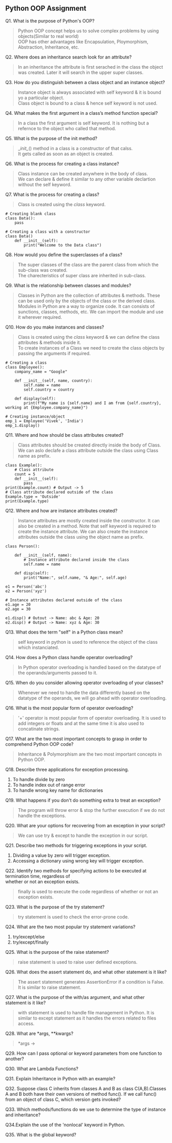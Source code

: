 ## Python OOP Assignment
Q1. What is the purpose of Python's OOP?
> Python OOP concept helps us to solve complex problems by using objects(Similar to real world)  
> OOP has other advantages like Encapsulation, Ploymorphism, Abstraction, Inheritance, etc.  

Q2. Where does an inheritance search look for an attribute?
> In an inheritance the attribute is first serached in the class the object was created. Later it will search in the upper super classes.

Q3. How do you distinguish between a class object and an instance object?
> Instance object is always associated with self keyword & it is bound yo a particular object.  
> Class object is bound to a class & hence self keyword is not used.  

Q4. What makes the first argument in a class’s method function special?
> In a class the first argument is self keyword. It is nothing but a refernce to the object who called that method.

Q5. What is the purpose of the init method?
> \__init\__() method in a class is a constructor of that calss.  
> It gets called as soon as an object is created.  

Q6. What is the process for creating a class instance?
> Class instance can be created anywhere in the body of class.  
> We can declare & define it similar to any other variable declartion without the self keyword.  

Q7. What is the process for creating a class?
> Class is created using the *class* keyword.
```
# Creating blank class
class Data():
	pass
	
# Creating a class with a constructor
class Data()
	def __init__(self):
		print("Welcome to the Data class")
```

Q8. How would you define the superclasses of a class?
> The super classes of the class are the parent class from which the sub-class was created.  
> The charecteristics of super class are inherited in sub-class.  

Q9. What is the relationship between classes and modules?
> Classes in Python are the collection of attributes & methods. These can be used only by the objects of the class or the derived class.  
> Modules in Python are a way to organize code. It can consists of sunctions, classes, methods, etc. We can import the module and use it wherever required.  

Q10. How do you make instances and classes?
> Class is created using the *class* keyword & we can define the class attributes & methods inside it.  
> To create instances of a Class we need to create the class objects by passing the arguments if required.  
```
# Creating a class
class Employee():
	company_name = "Google"

	def __init__(self, name, country):
		self.name = name
		self.country = country

	def display(self):
		print(f"My name is {self.name} and I am from {self.country}, working at {Employee.company_name}")
		
# Creating instance/object
emp_1 = Employee('Vivek', 'India')
emp_1.display()
```

Q11. Where and how should be class attributes created?
> Class attributes should be created directly inside the body of Class.  
> We can aslo declafe a class attribute outside the class using Class name as prefix.
```
class Example():
	# Class attribute
	count = 5
	def __init__(self):
		pass
print(Example.count) # Output -> 5
# Class attribute declared outside of the class
Example.type = 'Outside'
print(Example.type)
```

Q12. Where and how are instance attributes created?
> Instance attributes are mostly created inside the constructor. It can also be created in a method.
> Note that self keyword is required to create the instance attribute.
> We can also create the instance attributes outside the class using the object name as prefix.
```
class Person():
	
    def __init__(self, name):
        # Instance attribute declared inside the class
        self.name = name

    def disp(self):
        print("Name:", self.name, "& Age:", self.age)

e1 = Person('abc')
e2 = Person('xyz')

# Instance attributes declared outside of the class
e1.age = 20
e2.age = 30

e1.disp() # Outout -> Name: abc & Age: 20
e2.disp() # Output -> Name: xyz & Age: 30
```

Q13. What does the term "self" in a Python class mean?
> self keyword in python is used to reference the object of the class which instanciated.

Q14. How does a Python class handle operator overloading?
> In Python operator overloading is handled based on the datatype of the operands/arguments passed to it.

Q15. When do you consider allowing operator overloading of your classes?
> Whenever we need to handle the data differently based on the datatype of the operands, we will go ahead with operator overloading.

Q16. What is the most popular form of operator overloading?
> '+' operator is most popular form of operator overloading. It is used to add integers or floats and at the same time it is also used to concatinate strings.

Q17. What are the two most important concepts to grasp in order to comprehend Python OOP code?
> Inheritance & Polymorphism are the two most important concepts in Python OOP.

Q18. Describe three applications for exception processing.
1. To handle divide by zero  
2. To handle index out of range error
3. To handle wrong key name for dictionaries  

Q19. What happens if you don't do something extra to treat an exception?
> The program will throw error & stop the further execution if we do not handle the exceptions.

Q20. What are your options for recovering from an exception in your script?
> We can use try & except to handle the exception in our script.

Q21. Describe two methods for triggering exceptions in your script.
1. Dividing a value by zero will trigger exception.  
2. Accessing a dictionary using wrong key will trigger exception.  

Q22. Identify two methods for specifying actions to be executed at termination time, regardless of  
whether or not an exception exists.
> finally is used to execute the code regardless of whether or not an exception exists.

Q23. What is the purpose of the try statement?
> try statement is used to check the error-prone code.

Q24. What are the two most popular try statement variations?
1. try/except/else  
2. try/except/finally

Q25. What is the purpose of the raise statement?
> raise statement is used to raise user defined exceptions.

Q26. What does the assert statement do, and what other statement is it like?
> The assert statement generates AssertionError if a condition is False. It is similar to raise statement.

Q27. What is the purpose of the with/as argument, and what other statement is it like?
> with statement is used to handle file management in Python. It is similar to except statement as it handles the errors related to files access.

Q28. What are *args, **kwargs?

> *args -> 

Q29. How can I pass optional or keyword parameters from one function to another?

Q30. What are Lambda Functions?

Q31. Explain Inheritance in Python with an example?

Q32. Suppose class C inherits from classes A and B as class C(A,B).Classes A and B both have their own versions of method func(). If we call func() from an object of 
class C, which version gets invoked?

Q33. Which methods/functions do we use to determine the type of instance and inheritance?

Q34.Explain the use of the 'nonlocal' keyword in Python.

Q35. What is the global keyword?
